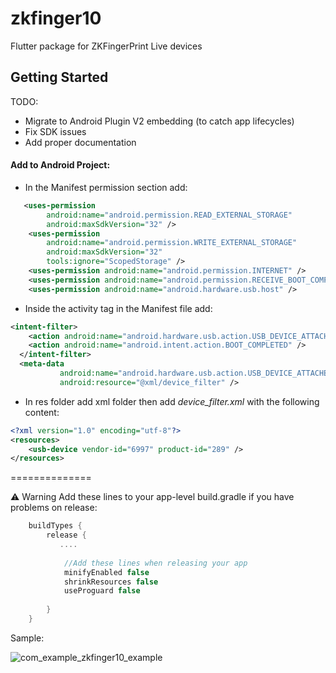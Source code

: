 
# zkfinger10

Flutter package for ZKFingerPrint Live devices

## Getting Started

TODO:
- Migrate to Android Plugin V2 embedding (to catch app lifecycles)
- Fix SDK issues
- Add proper documentation

#### Add to Android Project:

- In the Manifest permission section add:

```xml
   <uses-permission
        android:name="android.permission.READ_EXTERNAL_STORAGE"
        android:maxSdkVersion="32" />
    <uses-permission
        android:name="android.permission.WRITE_EXTERNAL_STORAGE"
        android:maxSdkVersion="32"
        tools:ignore="ScopedStorage" />
    <uses-permission android:name="android.permission.INTERNET" />
    <uses-permission android:name="android.permission.RECEIVE_BOOT_COMPLETED" />
    <uses-permission android:name="android.hardware.usb.host" />
```
    
    
- Inside the activity tag in the Manifest file add:

```xml
<intent-filter>
    <action android:name="android.hardware.usb.action.USB_DEVICE_ATTACHED" />
    <action android:name="android.intent.action.BOOT_COMPLETED" />
  </intent-filter>
  <meta-data
           android:name="android.hardware.usb.action.USB_DEVICE_ATTACHED"
           android:resource="@xml/device_filter" />
```
           
           
- In res folder add xml folder then add *device_filter.xml* with the following content:

```xml
<?xml version="1.0" encoding="utf-8"?>
<resources>
    <usb-device vendor-id="6997" product-id="289" />
</resources>
```
==============

⚠️ Warning
Add these lines to your app-level build.gradle if you have problems on release:

```gradle
    buildTypes {
        release {
           ....
            
            //Add these lines when releasing your app
            minifyEnabled false
            shrinkResources false
            useProguard false 
            
        }
    }
```

Sample:

![com_example_zkfinger10_example](https://github.com/Mamasodikov/zk_finger_10/assets/64262986/91293ced-b40a-4ca3-9db3-465463815ccb)
